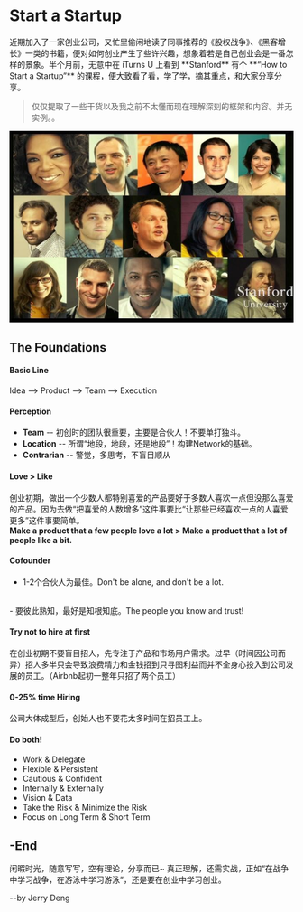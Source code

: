 # Start a Startup
<p>
近期加入了一家创业公司，又忙里偷闲地读了同事推荐的《股权战争》、《黑客增长》一类的书籍，便对如何创业产生了些许兴趣，想象着若是自己创业会是一番怎样的景象。半个月前，无意中在 iTurns U 上看到 **Stanford** 有个 **“How to Start a Startup”** 的课程，便大致看了看，学了学，摘其重点，和大家分享分享。
</p>

> 仅仅提取了一些干货以及我之前不太懂而现在理解深刻的框架和内容。并无实例。。

<img src="Startup1.jpeg"  alt="Stanford"  />

## The Foundations

#### Basic Line
Idea --> Product --> Team --> Execution

#### Perception
- **Team** -- 初创时的团队很重要，主要是合伙人！不要单打独斗。
- **Location** -- 所谓“地段，地段，还是地段”！构建Network的基础。
- **Contrarian** -- 警觉，多思考，不盲目顺从

#### Love > Like
创业初期，做出一个少数人都特别喜爱的产品要好于多数人喜欢一点但没那么喜爱的产品。因为去做“把喜爱的人数增多”这件事要比“让那些已经喜欢一点的人喜爱更多”这件事要简单。
<br>
**Make a product that a few people love a lot > Make a product that a lot of people like a bit.**

#### Cofounder
- 1-2个合伙人为最佳。Don't be alone, and don't be a lot.
<br>
- 要彼此熟知，最好是知根知底。The people you know and trust!

#### Try not to hire at first
在创业初期不要盲目招人，先专注于产品和市场用户需求。过早（时间因公司而异）招人多半只会导致浪费精力和金钱招到只寻图利益而并不全身心投入到公司发展的员工。（Airbnb起初一整年只招了两个员工）

#### 0-25% time Hiring
公司大体成型后，创始人也不要花太多时间在招员工上。

#### Do both!
- Work & Delegate
- Flexible & Persistent
- Cautious & Confident
- Internally & Externally
- Vision & Data
- Take the Risk & Minimize the Risk
- Focus on Long Term & Short Term

## -End
闲暇时光，随意写写，空有理论，分享而已~ 真正理解，还需实战，正如“在战争中学习战争，在游泳中学习游泳”，还是要在创业中学习创业。

--by Jerry Deng
